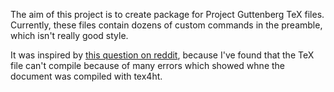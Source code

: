 The aim of this project is to create package for Project Guttenberg TeX files.
Currently, these files contain dozens of custom commands in the preamble, which
isn't really good style.

It was inspired by [this question on
reddit](https://www.reddit.com/r/LaTeX/comments/40sgbq/can_someone_convert_this_tiny_tex_to_html_for_me/),
because I've found that the TeX file can't compile because of many errors which
showed whne the document was compiled with tex4ht.
